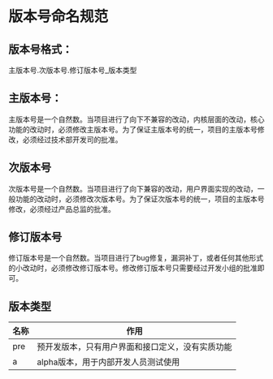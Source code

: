 # 版本号命名规范
## 版本号格式：
主版本号.次版本号.修订版本号_版本类型
## 主版本号：
主版本号是一个自然数。当项目进行了向下不兼容的改动，内核层面的改动，核心功能的改动时，必须修改主版本号。为了保证主版本号的统一，项目的主版本号修改，必须经过技术部开发司的批准。
## 次版本号
次版本号是一个自然数。当项目进行了向下兼容的改动，用户界面实现的改动，一般功能的改动时，必须修改次版本号。为了保证次版本号的统一，项目的主版本号修改，必须经过产品总监的批准。
## 修订版本号
修订版本号是一个自然数。当项目进行了bug修复，漏洞补丁，或者任何其他形式的小改动时，必须修改修订版本号。修改修订版本号只需要经过开发小组的批准即可。
## 版本类型
| 名称 | 作用 |
| - | - |
| pre | 预开发版本，只有用户界面和接口定义，没有实质功能 |
| a | alpha版本，用于内部开发人员测试使用 |


